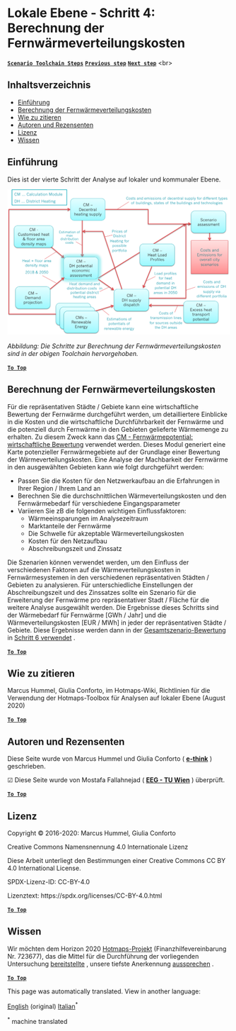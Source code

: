 <h1><a class="anchor" id="local-level---step-4--calculation-of-district-heating-distribution-costs" href="#local-level---step-4--calculation-of-district-heating-distribution-costs"><i class="fa fa-link"></i></a>Lokale Ebene - Schritt 4: Berechnung der Fernwärmeverteilungskosten</h1><p> <a href="guide-local-and-municipal-levels#the-hotmaps-scenario-toolchain-different-steps"><strong><code>Scenario Toolchain Steps</code></strong></a> <a href="step-3-calculation-of-costs-of-decentral-heat-supply"><strong><code>Previous step</code></strong></a> <a href="step-5-calculation-of-costs-of-heat-supply-to-district-heating"><strong><code>Next step</code></strong></a> &lt;br&gt;</p><h2><a class="anchor" id="table-of-contents" href="#table-of-contents"><i class="fa fa-link"></i></a> Inhaltsverzeichnis</h2><ul><li> <a href="#introduction">Einführung</a></li><li> <a href="#calculation-of-district-heating-distribution-costs">Berechnung der Fernwärmeverteilungskosten</a></li><li> <a href="#how-to-cite">Wie zu zitieren</a></li><li> <a href="#authors-and-reviewers">Autoren und Rezensenten</a></li><li> <a href="#license">Lizenz</a></li><li> <a href="#acknowledgement">Wissen</a></li></ul><h2><a class="anchor" id="introduction" href="#introduction"><i class="fa fa-link"></i></a> Einführung</h2><p> Dies ist der vierte Schritt der Analyse auf lokaler und kommunaler Ebene.</p><img src="/en/Step-4-Calculation-of-district-heating-distribution-costs/Hotmaps_Local_Toolchain_Step_4final.png"/><p> <em>Abbildung: Die Schritte zur Berechnung der Fernwärmeverteilungskosten sind in der obigen Toolchain hervorgehoben.</em></p><p><ins> <code><strong><a href="#table-of-contents">To Top</a></strong></code></ins></p><h2><a class="anchor" id="calculation-of-district-heating-distribution-costs" href="#calculation-of-district-heating-distribution-costs"><i class="fa fa-link"></i></a> Berechnung der Fernwärmeverteilungskosten</h2><p> Für die repräsentativen Städte / Gebiete kann eine wirtschaftliche Bewertung der Fernwärme durchgeführt werden, um detailliertere Einblicke in die Kosten und die wirtschaftliche Durchführbarkeit der Fernwärme und die potenziell durch Fernwärme in den Gebieten gelieferte Wärmemenge zu erhalten. Zu diesem Zweck kann das <a href="https://wiki.hotmaps.eu/en/CM-District-heating-potential-economic-assessment">CM - Fernwärmepotential: wirtschaftliche Bewertung</a> verwendet werden. Dieses Modul generiert eine Karte potenzieller Fernwärmegebiete auf der Grundlage einer Bewertung der Wärmeverteilungskosten. Eine Analyse der Machbarkeit der Fernwärme in den ausgewählten Gebieten kann wie folgt durchgeführt werden:</p><ul><li> Passen Sie die Kosten für den Netzwerkaufbau an die Erfahrungen in Ihrer Region / Ihrem Land an</li><li> Berechnen Sie die durchschnittlichen Wärmeverteilungskosten und den Fernwärmebedarf für verschiedene Eingangsparameter</li><li> Variieren Sie zB die folgenden wichtigen Einflussfaktoren:<ul><li> Wärmeeinsparungen im Analysezeitraum</li><li> Marktanteile der Fernwärme</li><li> Die Schwelle für akzeptable Wärmeverteilungskosten</li><li> Kosten für den Netzaufbau</li><li> Abschreibungszeit und Zinssatz</li></ul></li></ul><p> Die Szenarien können verwendet werden, um den Einfluss der verschiedenen Faktoren auf die Wärmeverteilungskosten in Fernwärmesystemen in den verschiedenen repräsentativen Städten / Gebieten zu analysieren. Für unterschiedliche Einstellungen der Abschreibungszeit und des Zinssatzes sollte ein Szenario für die Erweiterung der Fernwärme pro repräsentativer Stadt / Fläche für die weitere Analyse ausgewählt werden. Die Ergebnisse dieses Schritts sind der Wärmebedarf für Fernwärme [GWh / Jahr] und die Wärmeverteilungskosten [EUR / MWh] in jeder der repräsentativen Städte / Gebiete. Diese Ergebnisse werden dann in der <a href="https://wiki.hotmaps.eu/en/CM-Scenario-assessment">Gesamtszenario-Bewertung</a> in <a href="https://wiki.hotmaps.eu/en/Step-6-Assessment-of-scenarios-for-entire-heat-demand-and-supply-for-the-selected-area">Schritt 6 verwendet</a> .</p><p><ins> <code><strong><a href="#table-of-contents">To Top</a></strong></code></ins></p><h2><a class="anchor" id="how-to-cite" href="#how-to-cite"><i class="fa fa-link"></i></a> Wie zu zitieren</h2><p> Marcus Hummel, Giulia Conforto, im Hotmaps-Wiki, Richtlinien für die Verwendung der Hotmaps-Toolbox für Analysen auf lokaler Ebene (August 2020)</p><p><ins> <code><strong><a href="#table-of-contents">To Top</a></strong></code></ins></p><h2><a class="anchor" id="authors-and-reviewers" href="#authors-and-reviewers"><i class="fa fa-link"></i></a> Autoren und Rezensenten</h2><p> Diese Seite wurde von Marcus Hummel und Giulia Conforto ( <strong><a href="https://e-think.ac.at">e-think</a></strong> ) geschrieben.</p><p> ☑ Diese Seite wurde von Mostafa Fallahnejad ( <strong><a href="https://eeg.tuwien.ac.at/">EEG - TU Wien</a></strong> ) überprüft.</p><p> <a href="#table-of-contents"><strong><code>To Top</code></strong></a></p><h2><a class="anchor" id="license" href="#license"><i class="fa fa-link"></i></a> Lizenz</h2><p> Copyright © 2016-2020: Marcus Hummel, Giulia Conforto</p><p> Creative Commons Namensnennung 4.0 Internationale Lizenz</p><p> Diese Arbeit unterliegt den Bestimmungen einer Creative Commons CC BY 4.0 International License.</p><p> SPDX-Lizenz-ID: CC-BY-4.0</p><p> Lizenztext: https://spdx.org/licenses/CC-BY-4.0.html</p><p> <a href="#table-of-contents"><strong><code>To Top</code></strong></a></p><h2><a class="anchor" id="acknowledgement" href="#acknowledgement"><i class="fa fa-link"></i></a> Wissen</h2><p> Wir möchten dem Horizon 2020 <a href="https://www.hotmaps-project.eu">Hotmaps-Projekt</a> (Finanzhilfevereinbarung Nr. 723677), das die Mittel für die Durchführung der vorliegenden Untersuchung <a href="https://www.hotmaps-project.eu">bereitstellte</a> , unsere tiefste Anerkennung <a href="https://www.hotmaps-project.eu">aussprechen</a> .</p><p><ins> <code><strong><a href="#table-of-contents">To Top</a></strong></code></ins></p>



<!--- THIS IS A SUPER UNIQUE IDENTIFIER -->

This page was automatically translated. View in another language:

[English](../en/Step-4-Calculation-of-district-heating-distribution-costs) (original)  [Italian](../it/Step-4-Calculation-of-district-heating-distribution-costs)<sup>\*</sup> 

<sup>\*</sup> machine translated
